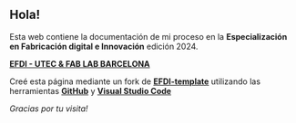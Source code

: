 ## Hola!


Esta web contiene la documentación de mi proceso en la **Especialización en Fabricación digital e Innovación** edición 2024.

**[EFDI - UTEC & FAB LAB BARCELONA](https://utec.edu.uy/uploads/plan/aae9141ec11a54d8a37697a357b1e167f51bf041.pdf)**

Creé esta página mediante un fork de **[EFDI-template](https://fablabbcn.github.io/efdi-template/)** utilizando las herramientas **[GitHub](https://github.com/)** y **[Visual Studio Code](https://code.visualstudio.com/)**

*Gracias por tu visita!*

